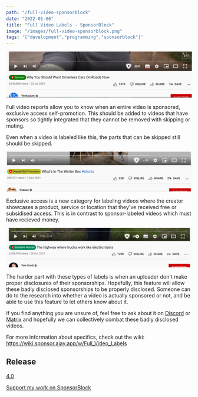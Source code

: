 ```yaml
---
path: "/full-video-sponsorblock"
date: "2022-01-06"
title: "Full Video Labels - SponsorBlock"
image: "/images/full-video-sponsorblock.png"
tags: '["development","programming","sponsorblock"]'
---
```


![Full video sponsor segment](/images/full-video-sponsorblock.png)

Full video reports allow you to know when an entire video is sponsored, exclusive access self-promotion. This should be added to videos that have sponsors so tightly integrated that they cannot be removed with skipping or muting.

Even when a video is labeled like this, the parts that can be skipped still should be skipped.

![Full video selfpromo segment](/images/full-video-selfpromo.png)

Exclusive access is a new category for labeling videos where the creator showcases a product, service or location that they've received free or subsidised access. This is in contrast to sponsor-labeled videos which must have recieved money.

![Full video exclusive access segment](/images/full-video-exclusive-access.png)

The harder part with these types of labels is when an uploader don't make proper disclosures of their sponsorships. Hopefully, this feature will allow these badly disclosed sponsorships to be properly disclosed. Someone can do to the research into whether a video is actually sponsored or not, and be able to use this feature to let others know about it. 

If you find anything you are unsure of, feel free to ask about it on [Discord](https://discord.gg/SponsorBlock) or [Matrix](https://matrix.to/#/#sponsor:ajay.app?via=ajay.app&via=matrix.org&via=mozilla.org) and hopefully we can collectively combat these badly disclosed videos.

For more information about specifics, check out the wiki: https://wiki.sponsor.ajay.app/w/Full_Video_Labels

## Release

[4.0](https://github.com/ajayyy/SponsorBlock/releases/tag/4.0)

[Support my work on SponsorBlock](https://sponsor.ajay.app/donate)
